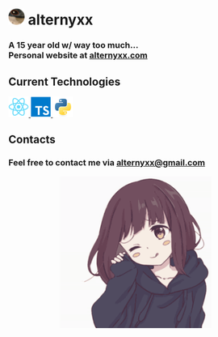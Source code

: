 # ![blahaj](/assets/subpfp.png) alternyxx
### A 15 year old w/ way too much...<br>Personal website at [alternyxx.com](https://alternyxx.com)

## Current Technologies
<a href="https://react.dev" target="_blank">
    <img 
        src="https://raw.githubusercontent.com/devicons/devicon/refs/heads/master/icons/react/react-original.svg"
        width="40" height="40"
    />
</a>
<a href="https://www.typescriptlang.org" target="_blank">
    <img 
        src="https://raw.githubusercontent.com/devicons/devicon/refs/heads/master/icons/typescript/typescript-original.svg"
        width="40" height="40"
    />
</a>
<a href="https://www.python.org" target="_blank">
    <img 
        src="https://raw.githubusercontent.com/devicons/devicon/refs/heads/master/icons/python/python-original.svg"
        width="40" height="40"
    />
</a>

## Contacts
### Feel free to contact me via alternyxx@gmail.com

<p align="center">
    <img src="/assets/shy-menhera.gif" width="300px" height="300px" />
</p>
